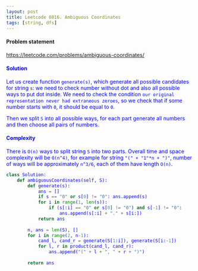 ```yaml
---
layout: post
title: Leetcode 0816. Ambiguous Coordinates
tags: [string, dfs]
---
```


#### Problem statement

<a href="https://leetcode.com/problems/ambiguous-coordinates/"> <font color = blue>https://leetcode.com/problems/ambiguous-coordinates/

#### Solution
Let us create function `generate(s)`, which generate all possible candidates for string `s`: we need to check number without dot and also all possible ways to put dot inside. We need to check the condition `our original representation never had extraneous zeroes`, so we check that if some number starts with `0`, it should be equal to `0`.

Then we split `S` into all possible  ways, for each part generate all numbers and then choose all pairs of numbers. 

#### Complexity
There is `O(n)` ways to split string `S` into two parts. Overall time and space complexity will be `O(n^4)`, for example for string `"(" + "1"*n + ")"`, number of ways will be approximately `n^3/6`, each of them have length `O(n)`.

```python
class Solution:
    def ambiguousCoordinates(self, S):
        def generate(s):
            ans = []
            if s == "0" or s[0] != "0": ans.append(s)
            for i in range(1, len(s)):
                if (s[:i] == "0" or s[0] != "0") and s[-1] != "0":
                    ans.append(s[:i] + "." + s[i:])
            return ans
        
        n, ans = len(S), []
        for i in range(2, n-1):
            cand_l, cand_r = generate(S[1:i]), generate(S[i:-1])     
            for l, r in product(cand_l, cand_r):
                ans.append("(" + l + ", " + r + ")")
                
        return ans
```